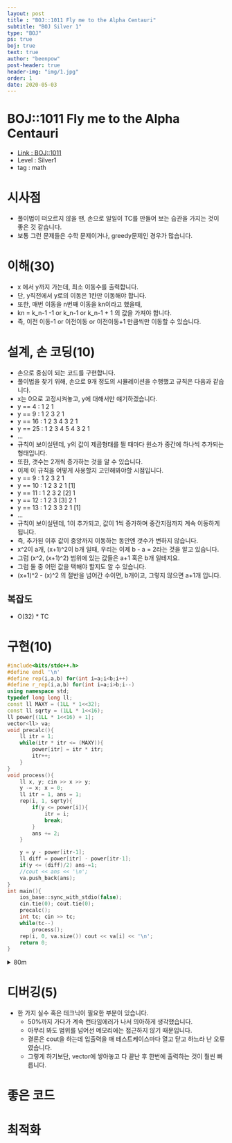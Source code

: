 ```yaml
---
layout: post
title : "BOJ::1011 Fly me to the Alpha Centauri"
subtitle: "BOJ Silver 1"
type: "BOJ"
ps: true
boj: true
text: true
author: "beenpow"
post-header: true
header-img: "img/1.jpg"
order: 1
date: 2020-05-03
---
```

# BOJ::1011 Fly me to the Alpha Centauri
- [Link : BOJ::1011](https://www.acmicpc.net/problem/1011)
- Level : Silver1
- tag : math

# 시사점
- 풀이법이 떠오르지 않을 땐, 손으로 일일이 TC를 만들어 보는 습관을 가지는 것이 좋은 것 같습니다.
- 보통 그런 문제들은 수학 문제이거나, greedy문제인 경우가 많습니다.

# 이해(30)
- x 에서 y까지 가는데, 최소 이동수를 출력합니다.
- 단, y직전에서 y로의 이동은 1칸만 이동해야 합니다.
- 또한, 매번 이동을 n번째 이동을 kn이라고 했을때,
- kn = k_n-1 -1 or k_n-1 or k_n-1 + 1 의 값을 가져야 합니다.
- 즉, 이전 이동-1 or 이전이동 or 이전이동+1 만큼씩만 이동할 수 있습니다.

# 설계, 손 코딩(10)
- 손으로 중심이 되는 코드를 구현합니다.
- 풀이법을 찾기 위해, 손으로 9개 정도의 시뮬레이션을 수행했고 규칙은 다음과 같습니다.
- x는 0으로 고정시켜놓고, y에 대해서만 얘기하겠습니다.
- y == 4  : 1 2 1
- y == 9  : 1 2 3 2 1
- y == 16 : 1 2 3 4 3 2 1
- y == 25 : 1 2 3 4 5 4 3 2 1
- ...
- 규칙이 보이실텐데, y의 값이 제곱형태를 띌 때마다 원소가 중간에 하나씩 추가되는 형태입니다.
- 또한, 갯수는 2개씩 증가하는 것을 알 수 있습니다.
- 이제 이 규칙을 어떻게 사용할지 고민해봐야할 시점입니다.
- y == 9  : 1 2 3  2  1
- y == 10 : 1 2 3  2  1 [1]
- y == 11 : 1 2 3  2 [2] 1
- y == 12 : 1 2 3 [3] 2  1
- y == 13 : 1 2 3  3  2  1 [1]
- ...
- 규칙이 보이실텐데, 1이 추가되고, 값이 1씩 증가하며 중간지점까지 계속 이동하게 됩니다.
- 즉, 추가된 이후 값이 중앙까지 이동하는 동안엔 갯수가 변하지 않습니다.
- x^2이 a개, (x+1)^2이 b개 일때, 우리는 이제 b - a = 2라는 것을 알고 있습니다.
- 그럼 (x^2, (x+1)^2) 범위에 있는 값들은 a+1 혹은 b개 일테지요.
- 그럼 둘 중 어떤 값을 택해야 할지도 알 수 있습니다.
- (x+1)^2 - (x)^2 의 절반을 넘어간 수이면, b개이고, 그렇지 않으면 a+1개 입니다.

## 복잡도
- O(32) * TC

# 구현(10)

```cpp
#include<bits/stdc++.h>
#define endl '\n'
#define rep(i,a,b) for(int i=a;i<b;i++)
#define r_rep(i,a,b) for(int i=a;i>b;i--)
using namespace std;
typedef long long ll;
const ll MAXY = (1LL * 1<<32);
const ll sqrty = (1LL * 1<<16);
ll power[(1LL * 1<<16) + 1];
vector<ll> va;
void precalc(){
    ll itr = 1;
    while(itr * itr <= (MAXY)){
        power[itr] = itr * itr;
        itr++;
    }
}
void process(){
    ll x, y; cin >> x >> y;
    y -= x; x = 0;
    ll itr = 1, ans = 1;
    rep(i, 1, sqrty){
        if(y <= power[i]){
            itr = i;
            break;
        }
        ans += 2;
    }

    y = y - power[itr-1];
    ll diff = power[itr] - power[itr-1];
    if(y <= (diff)/2) ans-=1;
    //cout << ans << '\n';
    va.push_back(ans);
}
int main(){
    ios_base::sync_with_stdio(false);
    cin.tie(0); cout.tie(0);
    precalc();
    int tc; cin >> tc;
    while(tc--)
        process();
    rep(i, 0, va.size()) cout << va[i] << '\n';
    return 0;
}
```
<details markdown="1">
<summary> 80m </summary>
- 이전에 풀이법은 생각보다 naive해서, cout으로 판정이 갈릴만큼 턱걸이였던것 같습니다.
- 그래도 새로운 것을 하나배웠었고,
- 이번엔, O(logn)에 x값을 찾는 이분탐색을 활용하였습니다.
- 따라서, 복잡도는 O(TC * logn)이 됩니다.
- 하지만, 풀이시간을 보면 약점이 드러나는 것 같습니다.
  - (10m) : 아직 off-by-one 실수를 많이 하고,
  - (20m) : 이분 탐색 logic을 한번에 깔끔하게 코딩하지 못합니다.

```cpp
// 실수(10m) : 어디선가 overflow난듯, 그냥 모든 타입 ll로 바꾸니까 바로 맞네
#include<iostream>
#include<vector>
#include<algorithm>
#define endl '\n'
#define pb push_back
#define all(v) (v).begin(), (v).end()
#define rep(i,a,b) for(int i=a;i<b;i++)
typedef long long ll;
using namespace std;

// 실수(4 + 16) : 이분 탐색 인덱스 조정
ll bs(ll x){
    ll st = 0, en = (ll)1<<32, mid = 0;
    while(st < en){
        mid = (st + en)/2;
        if(mid * mid < x && x <= (mid+1) * (mid+1)){
            return (int)mid;
        }else if(x <= mid * mid){
            en = mid;
        }else if(x > (mid+1) * (mid+1)){
            st = mid+1;
        }else{
            while(1);
        }
    }
    return -1;
}
void process(){
    ll a, b; cin >> a >> b;
    ll len = b - a;
    // bs : find -> [x^2 < len <= (x+1)^2]
    ll x = bs((ll)len);
    ll ans = 2 * (x+1) - 1;
    ll half = ((x+1) * (x+1) + (x) * (x)) / 2; // 실수(12m) : off-by-one 빡세다
    if(len <= half){
        ans -= 1;
    }
    cout << ans << endl;
}
int main(){
    ios_base::sync_with_stdio(false);
    cin.tie(0); cout.tie(0);
    int tc; cin >> tc;
    while(tc--)
        process();
    return 0;
}
```

</details>


# 디버깅(5)
- 한 가지 실수 혹은 테크닉이 필요한 부분이 있습니다.
  - 50%까지 가다가 계속 런타임에러가 나서 의아하게 생각했습니다.
  - 아무리 봐도 범위를 넘어선 메모리에는 접근하지 않기 때문입니다.
  - 결론은 cout을 하는데 입출력을 매 테스트케이스마다 열고 닫고 하느라 난 오류였습니다.
  - 그렇게 하기보단, vector에 쌓아놓고 다 끝난 후 한번에 출력하는 것이 훨씬 빠릅니다.

# 좋은 코드

# 최적화
